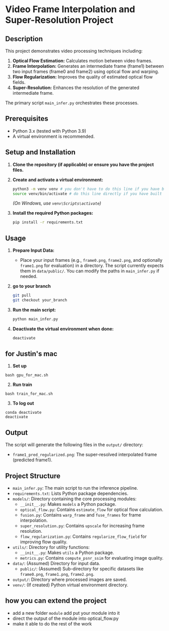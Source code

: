 # Video Frame Interpolation and Super-Resolution Project

## Description

This project demonstrates video processing techniques including:
1.  **Optical Flow Estimation:** Calculates motion between video frames.
2.  **Frame Interpolation:** Generates an intermediate frame (frame1) between two input frames (frame0 and frame2) using optical flow and warping.
3.  **Flow Regularization:** Improves the quality of estimated optical flow fields.
4.  **Super-Resolution:** Enhances the resolution of the generated intermediate frame.

The primary script `main_infer.py` orchestrates these processes.


## Prerequisites

*   Python 3.x (tested with Python 3.9)
*   A virtual environment is recommended.

## Setup and Installation

1.  **Clone the repository (if applicable) or ensure you have the project files.**

2.  **Create and activate a virtual environment:**
    ```bash
    python3 -m venv venv # you don't have to do this line if you have built the env before.
    source venv/bin/activate # do this line directly if you have built the env
    ```
    *(On Windows, use `venv\Scripts\activate`)*

3.  **Install the required Python packages:**
    ```bash
    pip install -r requirements.txt
    ```

## Usage

1.  **Prepare Input Data:**
    *   Place your input frames (e.g., `frame0.png`, `frame2.png`, and optionally `frame1.png` for evaluation) in a directory. The script currently expects them in `data/public/`. You can modify the paths in `main_infer.py` if needed.
2. **go to your branch**
    ```bash
    git pull
    git checkout your_branch
    ```
3.  **Run the main script:**
    ```bash
    python main_infer.py
    ```

4.  **Deactivate the virtual environment when done:**
    ```bash
    deactivate
    ```
## for Justin's mac
1.  **Set up**
```
bash gpu_for_mac.sh
```

2.  **Run train**
```
bash train_for_mac.sh
```
3.  **To log out**
```
conda deactivate
deactivate
```

## Output

The script will generate the following files in the `output/` directory:
*   `frame1_pred_regularized.png`: The super-resolved interpolated frame (predicted frame1).

## Project Structure

*   `main_infer.py`: The main script to run the inference pipeline.
*   `requirements.txt`: Lists Python package dependencies.
*   `models/`: Directory containing the core processing modules:
    *   `__init__.py`: Makes `models` a Python package.
    *   `optical_flow.py`: Contains `estimate_flow` for optical flow calculation.
    *   `fusion.py`: Contains `warp_frame` and `fuse_frames` for frame interpolation.
    *   `super_resolution.py`: Contains `upscale` for increasing frame resolution.
    *   `flow_regularization.py`: Contains `regularize_flow_field` for improving flow quality.
*   `utils/`: Directory for utility functions:
    *   `__init__.py`: Makes `utils` a Python package.
    *   `metrics.py`: Contains `compute_psnr_ssim` for evaluating image quality.
*   `data/`: (Assumed) Directory for input data.
    *   `public/`: (Assumed) Sub-directory for specific datasets like `frame0.png`, `frame1.png`, `frame2.png`.
*   `output/`: Directory where processed images are saved.
*   `venv/`: (If created) Python virtual environment directory.

## how you can extend the project
*   add a new folder `module` add put your module into it
*   direct the output of the module into optical_flow.py
*   make it able to do the rest of the work